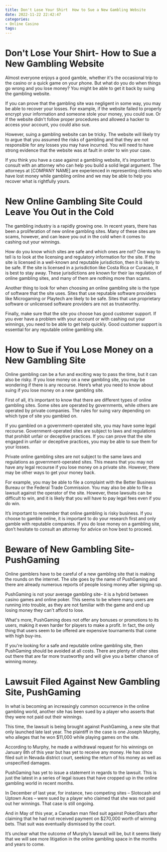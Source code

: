```yaml
---
title: Don't Lose Your Shirt  How to Sue a New Gambling Website 
date: 2022-11-22 22:42:47
categories:
- Online Casino
tags:
---
```



#  Don't Lose Your Shirt- How to Sue a New Gambling Website 

Almost everyone enjoys a good gamble, whether it's the occasional trip to the casino or a quick game on your phone. But what do you do when things go wrong and you lose money? You might be able to get it back by suing the gambling website.

If you can prove that the gambling site was negligent in some way, you may be able to recover your losses. For example, if the website failed to properly encrypt your information and someone stole your money, you could sue. Or if the website didn't follow proper procedures and allowed a hacker to access your account, you could also sue.

However, suing a gambling website can be tricky. The website will likely try to argue that you assumed the risks of gambling and that they are not responsible for any losses you may have incurred. You will need to have strong evidence that the website was at fault in order to win your case.

If you think you have a case against a gambling website, it's important to consult with an attorney who can help you build a solid legal argument. The attorneys at [COMPANY NAME] are experienced in representing clients who have lost money while gambling online and we may be able to help you recover what is rightfully yours.

#  New Online Gambling Site Could Leave You Out in the Cold 

The gambling industry is a rapidly growing one. In recent years, there has been a proliferation of new online gambling sites. Many of these sites are scams, however, and can leave you out in the cold when it comes to cashing out your winnings.

How do you know which sites are safe and which ones are not? One way to tell is to look at the licensing and regulatory information for the site. If the site is licensed in a well-known and reputable jurisdiction, then it is likely to be safe. If the site is licensed in a jurisdiction like Costa Rica or Curacao, it is best to stay away. These jurisdictions are known for their lax regulation of online gambling sites, and many of them are nothing more than scams.

Another thing to look for when choosing an online gambling site is the type of software that the site uses. Sites that use reputable software providers like Microgaming or Playtech are likely to be safe. Sites that use proprietary software or unlicensed software providers are not as trustworthy.

Finally, make sure that the site you choose has good customer support. If you ever have a problem with your account or with cashing out your winnings, you need to be able to get help quickly. Good customer support is essential for any reputable online gambling site.

#  How to Sue if You Lose Money on a New Gambling Site 

Online gambling can be a fun and exciting way to pass the time, but it can also be risky. If you lose money on a new gambling site, you may be wondering if there is any recourse. Here’s what you need to know about suing if you lose money on a new gambling site.

First of all, it’s important to know that there are different types of online gambling sites. Some sites are operated by governments, while others are operated by private companies. The rules for suing vary depending on which type of site you gambled on.

If you gambled on a government-operated site, you may have some legal recourse. Government-operated sites are subject to laws and regulations that prohibit unfair or deceptive practices. If you can prove that the site engaged in unfair or deceptive practices, you may be able to sue them for your losses.

Private online gambling sites are not subject to the same laws and regulations as government-operated sites. This means that you may not have any legal recourse if you lose money on a private site. However, there may be other ways to get your money back.

For example, you may be able to file a complaint with the Better Business Bureau or the Federal Trade Commission. You may also be able to file a lawsuit against the operator of the site. However, these lawsuits can be difficult to win, and it is likely that you will have to pay legal fees even if you do win.

It’s important to remember that online gambling is risky business. If you choose to gamble online, it is important to do your research first and only gamble with reputable companies. If you do lose money on a gambling site, don’t hesitate to consult an attorney for advice on how best to proceed.

#  Beware of New Gambling Site- PushGaming 

Online gamblers have to be careful of a new gambling site that is making the rounds on the internet. The site goes by the name of PushGaming and there are already numerous reports of people losing money after signing up.

PushGaming is not your average gambling site- it is a hybrid between casino games and online poker. This seems to be where many users are running into trouble, as they are not familiar with the game and end up losing money they can't afford to lose.

What's more, PushGaming does not offer any bonuses or promotions to its users, making it even harder for players to make a profit. In fact, the only thing that users seem to be offered are expensive tournaments that come with high buy-ins.

If you're looking for a safe and reputable online gambling site, then PushGaming should be avoided at all costs. There are plenty of other sites out there that are far more trustworthy and will give you a better chance of winning money.

#  Lawsuit Filed Against New Gambling Site, PushGaming

In what is becoming an increasingly common occurrence in the online gambling world, another site has been sued by a player who asserts that they were not paid out their winnings.

This time, the lawsuit is being brought against PushGaming, a new site that only launched late last year. The plaintiff in the case is one Joseph Murphy, who alleges that he won $11,000 while playing games on the site.

According to Murphy, he made a withdrawal request for his winnings on January 8th of this year but has yet to receive any money. He has since filed suit in Nevada district court, seeking the return of his money as well as unspecified damages.

PushGaming has yet to issue a statement in regards to the lawsuit. This is just the latest in a series of legal issues that have cropped up in the online gambling world in recent months.

In December of last year, for instance, two competing sites – Slotocash and Uptown Aces – were sued by a player who claimed that she was not paid out her winnings. That case is still ongoing.

And in May of this year, a Canadian man filed suit against PokerStars after claiming that he had not received payment on $270,000 worth of winning bets. That suit was eventually dismissed by the court.

It’s unclear what the outcome of Murphy’s lawsuit will be, but it seems likely that we will see more litigation in the online gambling space in the months and years to come.